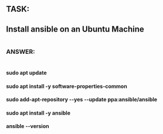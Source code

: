 #
#
##    TASK:
##     Install ansible on an Ubuntu Machine
#

#

###
### ANSWER:
###
#
####   sudo apt update
####   sudo apt install -y software-properties-common
####   sudo add-apt-repository --yes --update ppa:ansible/ansible
####   sudo apt install -y ansible
####   ansible --version

####
